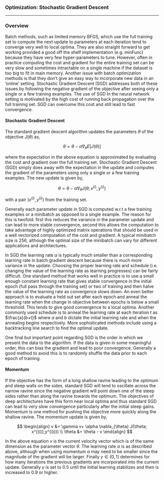 

### Optimization: Stochastic Gradient Descent

---

### Overview

Batch methods, such as limited memory BFGS, which use the full training set to compute the next update to parameters at each iteration tend to converge very well to local optima. They are also straight forward to get working provided a good off the shelf implementation (e.g. minFunc) because they have very few hyper-parameters to tune. However, often in practice computing the cost and gradient for the entire training set can be very slow and sometimes intractable on a single machine if the dataset is too big to fit in main memory. Another issue with batch optimization methods is that they don’t give an easy way to incorporate new data in an ‘online’ setting. Stochastic Gradient Descent (SGD) addresses both of these issues by following the negative gradient of the objective after seeing only a single or a few training examples. The use of SGD In the neural network setting is motivated by the high cost of running back propagation over the full training set. SGD can overcome this cost and still lead to fast convergence.

#### Stochastic Gradient Descent

The standard gradient descent algorithm updates the parameters $\theta$ of the objective $J(\theta)$ as,

$$
\theta = \theta - \alpha \nabla_\theta E[J(\theta)]
$$

where the expectation in the above equation is approximated by evaluating the cost and gradient over the full training set. Stochastic Gradient Descent (SGD) simply does away with the expectation in the update and computes the gradient of the parameters using only a single or a few training examples. The new update is given by,

$$
\theta = \theta - \alpha \nabla_\theta J(\theta; x^{(i)},y^{(i)})
$$

with a pair $(x^{(i)},y^{(i)})$ from the training set.

Generally each parameter update in SGD is computed w.r.t a few training examples or a minibatch as opposed to a single example. The reason for this is twofold: first this reduces the variance in the parameter update and can lead to more stable convergence, second this allows the computation to take advantage of highly optimized matrix operations that should be used in a well vectorized computation of the cost and gradient. A typical minibatch size is 256, although the optimal size of the minibatch can vary for different applications and architectures.

In SGD the learning rate $\alpha$ is typically much smaller than a corresponding learning rate in batch gradient descent because there is much more variance in the update. Choosing the proper learning rate and schedule (i.e. changing the value of the learning rate as learning progresses) can be fairly difficult. One standard method that works well in practice is to use a small enough constant learning rate that gives stable convergence in the initial epoch (full pass through the training set) or two of training and then halve the value of the learning rate as convergence slows down. An even better approach is to evaluate a held out set after each epoch and anneal the learning rate when the change in objective between epochs is below a small threshold. This tends to give good convergence to a local optima. Another commonly used schedule is to anneal the learning rate at each iteration $t$ as $\frac{a}{b+t}$ where $a$ and $b$ dictate the initial learning rate and when the annealing begins respectively. More sophisticated methods include using a backtracking line search to find the optimal update.

One final but important point regarding SGD is the order in which we present the data to the algorithm. If the data is given in some meaningful order, this can bias the gradient and lead to poor convergence. Generally a good method to avoid this is to randomly shuffle the data prior to each epoch of training.

#### Momentum

If the objective has the form of a long shallow ravine leading to the optimum and steep walls on the sides, standard SGD will tend to oscillate across the narrow ravine since the negative gradient will point down one of the steep sides rather than along the ravine towards the optimum. The objectives of deep architectures have this form near local optima and thus standard SGD can lead to very slow convergence particularly after the initial steep gains. Momentum is one method for pushing the objective more quickly along the shallow ravine. The momentum update is given by,

$$
\begin{align}
v &= \gamma v+ \alpha \nabla_{\theta} J(\theta; x^{(i)},y^{(i)}) \\
\theta &= \theta - v
\end{align}
$$

In the above equation $v$ is the current velocity vector which is of the same dimension as the parameter vector $\theta$. The learning rate $\alpha$ is as described above, although when using momentum $\alpha$ may need to be smaller since the magnitude of the gradient will be larger. Finally $\gamma \in (0,1]$ determines for how many iterations the previous gradients are incorporated into the current update. Generally $\gamma$ is set to 0.5 until the initial learning stabilizes and then is increased to 0.9 or higher.
